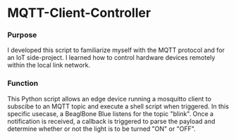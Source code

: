 # MQTT-Client-Controller

### Purpose
I developed this script to familiarize myself with the MQTT protocol and for an IoT side-project. I learned how to control hardware devices remotely within the local link network.

### Function
This Python script allows an edge device running a mosquitto client to subscibe to an MQTT topic and execute a shell script when triggered. In this specific usecase, a BeaglBone Blue listens for the topic "blink". Once a notification is received, a callback is triggered to parse the payload and determine whether or not the light is to be turned "ON" or "OFF". 
